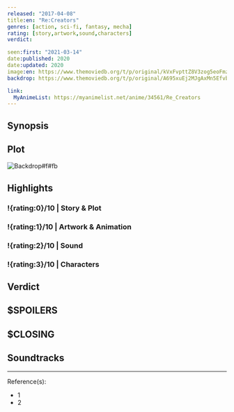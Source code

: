 ```yaml
---
released: "2017-04-08"
title:en: "Re:Creators"
genres: [action, sci-fi, fantasy, mecha]
rating: [story,artwork,sound,characters]
verdict:

seen:first: "2021-03-14"
date:published: 2020
date:updated: 2020
image:en: https://www.themoviedb.org/t/p/original/kVxFvpttZ8V3zog5eoFmzMVFppy.jpg
backdrop: https://www.themoviedb.org/t/p/original/A695xuEj2MJgAxMn5EfvbbHPyBx.jpg

link:
  MyAnimeList: https://myanimelist.net/anime/34561/Re_Creators
---
```



## Synopsis

## Plot

![Backdrop#f#fb](https://www.themoviedb.org/t/p/original/4Q6eUPWDSQmws34Y1U9bZRZxjuz.jpg "Source: TMDB")

## Highlights

### !{rating:0}/10 | Story & Plot

### !{rating:1}/10 | Artwork & Animation

### !{rating:2}/10 | Sound

### !{rating:3}/10 | Characters

## Verdict

## $SPOILERS

## $CLOSING

## Soundtracks

***
Reference(s):

- 1
- 2
